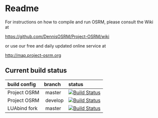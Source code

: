 # Readme

For instructions on how to compile and run OSRM, please consult the Wiki at

https://github.com/DennisOSRM/Project-OSRM/wiki

or use our free and daily updated online service at

http://map.project-osrm.org

## Current build status

| build config |  branch | status |
|:-------------|:--------|:------------|
| Project OSRM | master  | [![Build Status](https://travis-ci.org/DennisOSRM/Project-OSRM.png?branch=master)](https://travis-ci.org/DennisOSRM/Project-OSRM) |
| Project OSRM | develop | [![Build Status](https://travis-ci.org/DennisOSRM/Project-OSRM.png?branch=develop)](https://travis-ci.org/DennisOSRM/Project-OSRM) |
| LUAbind fork | master  | [![Build Status](https://travis-ci.org/DennisOSRM/luabind.png?branch=master)](https://travis-ci.org/DennisOSRM/luabind) |
